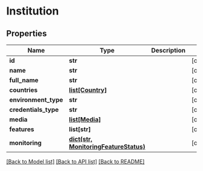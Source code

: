 # Institution

## Properties
Name | Type | Description | Notes
------------ | ------------- | ------------- | -------------
**id** | **str** |  | [optional] 
**name** | **str** |  | [optional] 
**full_name** | **str** |  | [optional] 
**countries** | [**list[Country]**](Country.md) |  | [optional] 
**environment_type** | **str** |  | [optional] 
**credentials_type** | **str** |  | [optional] 
**media** | [**list[Media]**](Media.md) |  | [optional] 
**features** | **list[str]** |  | [optional] 
**monitoring** | [**dict(str, MonitoringFeatureStatus)**](MonitoringFeatureStatus.md) |  | [optional] 

[[Back to Model list]](../README.md#documentation-for-models) [[Back to API list]](../README.md#documentation-for-api-endpoints) [[Back to README]](../README.md)


